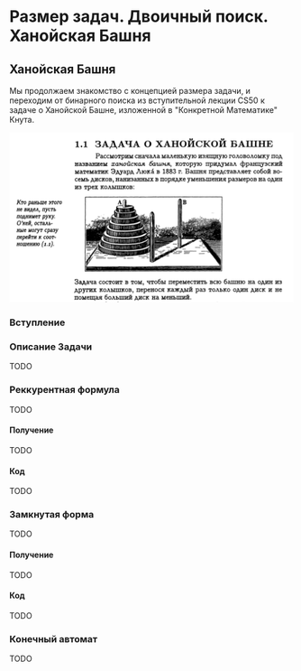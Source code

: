 # Размер задач. Двоичный поиск. Ханойская Башня

## Ханойская Башня

Мы продолжаем знакомство с концепцией размера задачи, и переходим от бинарного поиска из вступительной лекции CS50 к задаче о Ханойской Башне, изложенной в "Конкретной Математике" Кнута.

![скрин "Конкретной Математики" о Ханойской Башне](./img/2.5/hanoi-intro.png)

### Вступление



### Описание Задачи

TODO

### Реккурентная формула

TODO

#### Получение

TODO

#### Код

TODO

### Замкнутая форма

TODO

#### Получение

TODO

#### Код

TODO

### Конечный автомат

TODO